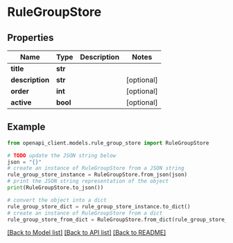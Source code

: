 # RuleGroupStore


## Properties

Name | Type | Description | Notes
------------ | ------------- | ------------- | -------------
**title** | **str** |  | 
**description** | **str** |  | [optional] 
**order** | **int** |  | [optional] 
**active** | **bool** |  | [optional] 

## Example

```python
from openapi_client.models.rule_group_store import RuleGroupStore

# TODO update the JSON string below
json = "{}"
# create an instance of RuleGroupStore from a JSON string
rule_group_store_instance = RuleGroupStore.from_json(json)
# print the JSON string representation of the object
print(RuleGroupStore.to_json())

# convert the object into a dict
rule_group_store_dict = rule_group_store_instance.to_dict()
# create an instance of RuleGroupStore from a dict
rule_group_store_from_dict = RuleGroupStore.from_dict(rule_group_store_dict)
```
[[Back to Model list]](../README.md#documentation-for-models) [[Back to API list]](../README.md#documentation-for-api-endpoints) [[Back to README]](../README.md)


